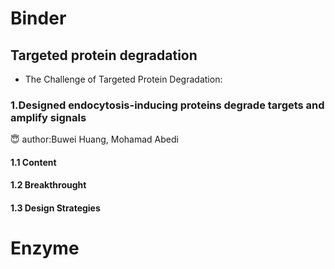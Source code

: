 # Binder
## Targeted protein degradation
- The Challenge of Targeted Protein Degradation:

### 1.Designed endocytosis-inducing proteins degrade targets and amplify signals
:innocent: author:Buwei Huang, Mohamad Abedi
#### 1.1 Content
#### 1.2 Breakthrought
#### 1.3 Design Strategies




# Enzyme









